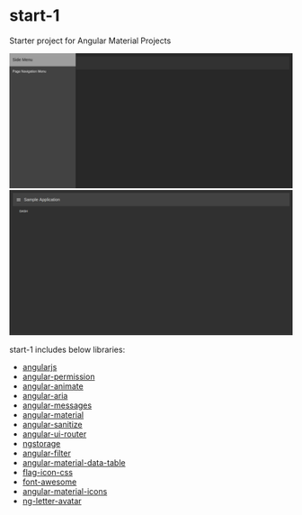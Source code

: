 # start-1

Starter project for Angular Material Projects

![Alt text](doc/img-1.png?raw=true "Side Menu")
![Alt text](doc/img-2.png?raw=true "Dashboard")


start-1 includes below libraries:

* [angularjs](https://angularjs.org/)
* [angular-permission](https://github.com/Narzerus/angular-permission)
* [angular-animate](https://docs.angularjs.org/guide/animations)
* [angular-aria](https://docs.angularjs.org/api/ngAria)
* [angular-messages](https://docs.angularjs.org/api/ngMessages/directive/ngMessages)
* [angular-material](https://material.angularjs.org/latest/)
* [angular-sanitize](https://docs.angularjs.org/api/ngSanitize/service/$sanitize)
* [angular-ui-router](https://github.com/angular-ui/ui-router)
* [ngstorage](https://github.com/gsklee/ngStorage)
* [angular-filter](https://github.com/a8m/angular-filter)
* [angular-material-data-table](https://github.com/daniel-nagy/md-data-table)
* [flag-icon-css](https://github.com/lipis/flag-icon-css)
* [font-awesome](http://fontawesome.io/)
* [angular-material-icons](https://klarsys.github.io/angular-material-icons/)
* [ng-letter-avatar](https://github.com/uttesh/ngletteravatar)


